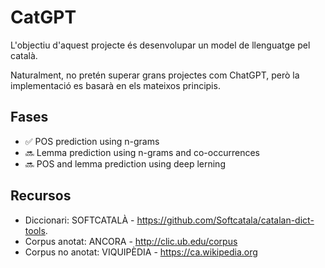 # CatGPT
L'objectiu d'aquest projecte és desenvolupar un model de llenguatge pel català.

Naturalment, no pretén superar grans projectes com ChatGPT, però la implementació es basarà en els mateixos principis.

## Fases
- ✅ POS prediction using n-grams
- 🔜 Lemma prediction using n-grams and co-occurrences
- 🔜 POS and lemma prediction using deep lerning

## Recursos
- Diccionari: SOFTCATALÀ - https://github.com/Softcatala/catalan-dict-tools.
- Corpus anotat: ANCORA - http://clic.ub.edu/corpus
- Corpus no anotat: VIQUIPÈDIA - https://ca.wikipedia.org
